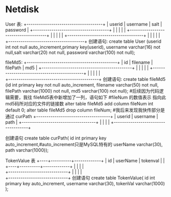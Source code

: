 # Netdisk
User 表:
+-------------------------------------+
| userid | username | salt | password |
+-------------------------------------+
|        |          |      |          |
+-------------------------------------+
|        |          |      |          |
+-------------------------------------+
|        |          |      |          |
+-------------------------------------+
 创建语句:
  create table User
  (userid int not null auto_increment,primary key(userid),
   username varchar(16) not null,salt varchar(20) not null,
   password varchar(100) not null);

fileMd5:
+--------------------------------------------+
| id |  filename |  filePath  |     md5      |
+--------------------------------------------+
|    |           |            |              |
+--------------------------------------------+
|    |           |            |              |     
+--------------------------------------------+
创建语句:
create table fileMd5
(id int primary key not null auto_increment,
 filename varchar(50) not null, filePath varchar(1000) not null,
 md5 varchar(100) not null);
#后续因为代码逻辑需要，我往 fileMd5表中新增加了一列，语句如下
#fileNum 的数值表示 指向此 md5码所对应的文件的链接数
alter table fileMd5 add column fileNum int default 0;
alter table fileMd5 drop column fileNum;    #我后来发现我快传部分是通过
curPath
+------------------------------------+
| userid |    username   |   path    |
+------------------------------------+
|        |               |           |
+------------------------------------+

创建语句
create table curPath(
id int primary key auto_increment,#auto_increment只是MySQL特有的
userName varchar(30),
path varchar(1000));

TokenValue 表
+----+----------+-------------+
| id | userName | tokenval    |                                                 |
+----+----------+-------------+
|    |          |             |  
+-----------------------------+
|    |          |             |  
+-----------------------------+
 创建语句
create table TokenValue(
    id int primary key auto_increment,
    username varchar(30),
    tokenVal varchar(1000)
);
    

